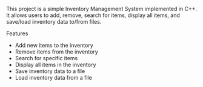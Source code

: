 This project is a simple Inventory Management System implemented in C++. It allows users to add, remove, search for items, display all items, and save/load inventory data to/from files.

Features
  * Add new items to the inventory
  * Remove items from the inventory
  * Search for specific items
  * Display all items in the inventory
  * Save inventory data to a file
  * Load inventory data from a file
